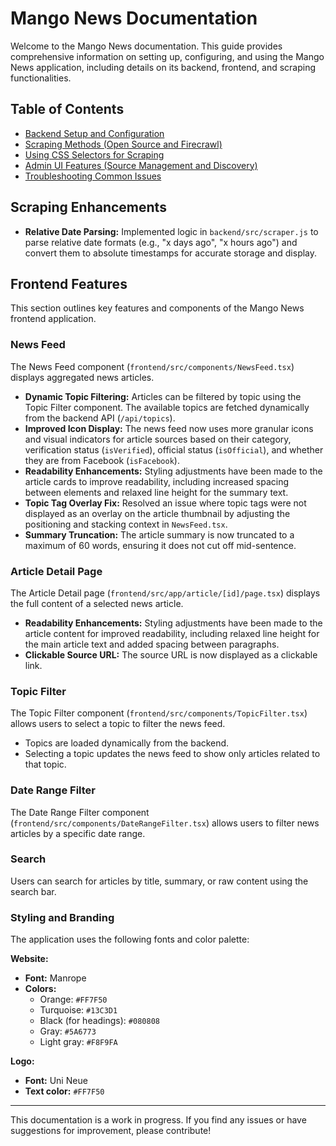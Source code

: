 # Mango News Documentation

Welcome to the Mango News documentation. This guide provides comprehensive information on setting up, configuring, and using the Mango News application, including details on its backend, frontend, and scraping functionalities.

## Table of Contents

- [Backend Setup and Configuration](backend-setup.md)
- [Scraping Methods (Open Source and Firecrawl)](scraping-methods.md)
- [Using CSS Selectors for Scraping](css-selectors.md)
- [Admin UI Features (Source Management and Discovery)](admin-ui.md)
- [Troubleshooting Common Issues](troubleshooting.md)

## Scraping Enhancements

- **Relative Date Parsing:** Implemented logic in `backend/src/scraper.js` to parse relative date formats (e.g., "x days ago", "x hours ago") and convert them to absolute timestamps for accurate storage and display.

## Frontend Features

This section outlines key features and components of the Mango News frontend application.

### News Feed

The News Feed component (`frontend/src/components/NewsFeed.tsx`) displays aggregated news articles.

- **Dynamic Topic Filtering:** Articles can be filtered by topic using the Topic Filter component. The available topics are fetched dynamically from the backend API (`/api/topics`).
- **Improved Icon Display:** The news feed now uses more granular icons and visual indicators for article sources based on their category, verification status (`isVerified`), official status (`isOfficial`), and whether they are from Facebook (`isFacebook`).
- **Readability Enhancements:** Styling adjustments have been made to the article cards to improve readability, including increased spacing between elements and relaxed line height for the summary text.
- **Topic Tag Overlay Fix:** Resolved an issue where topic tags were not displayed as an overlay on the article thumbnail by adjusting the positioning and stacking context in `NewsFeed.tsx`.
- **Summary Truncation:** The article summary is now truncated to a maximum of 60 words, ensuring it does not cut off mid-sentence.

### Article Detail Page

The Article Detail page (`frontend/src/app/article/[id]/page.tsx`) displays the full content of a selected news article.

- **Readability Enhancements:** Styling adjustments have been made to the article content for improved readability, including relaxed line height for the main article text and added spacing between paragraphs.
- **Clickable Source URL:** The source URL is now displayed as a clickable link.

### Topic Filter

The Topic Filter component (`frontend/src/components/TopicFilter.tsx`) allows users to select a topic to filter the news feed.

- Topics are loaded dynamically from the backend.
- Selecting a topic updates the news feed to show only articles related to that topic.

### Date Range Filter

The Date Range Filter component (`frontend/src/components/DateRangeFilter.tsx`) allows users to filter news articles by a specific date range.

### Search

Users can search for articles by title, summary, or raw content using the search bar.

### Styling and Branding

The application uses the following fonts and color palette:

**Website:**
*   **Font:** Manrope
*   **Colors:**
    *   Orange: `#FF7F50`
    *   Turquoise: `#13C3D1`
    *   Black (for headings): `#080808`
    *   Gray: `#5A6773`
    *   Light gray: `#F8F9FA`

**Logo:**
*   **Font:** Uni Neue
*   **Text color:** `#FF7F50`

---

This documentation is a work in progress. If you find any issues or have suggestions for improvement, please contribute!
